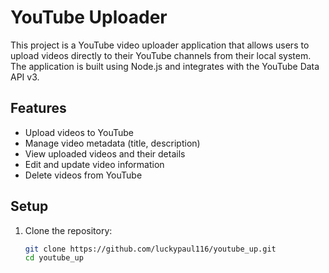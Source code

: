 # YouTube Uploader

This project is a YouTube video uploader application that allows users to upload videos directly to their YouTube channels from their local system. The application is built using Node.js and integrates with the YouTube Data API v3.

## Features

- Upload videos to YouTube
- Manage video metadata (title, description)
- View uploaded videos and their details
- Edit and update video information
- Delete videos from YouTube

## Setup

1. Clone the repository:
   ```sh
   git clone https://github.com/luckypaul116/youtube_up.git
   cd youtube_up
